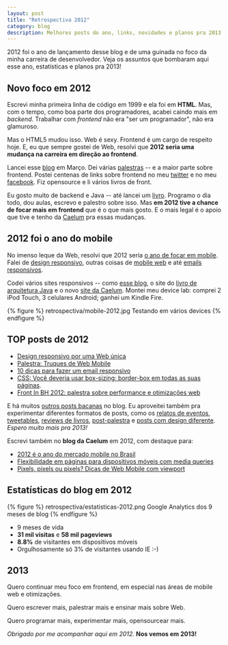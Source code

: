```yaml
---
layout: post
title: "Retrospectiva 2012"
category: blog
description: Melhores posts do ano, links, novidades e planos pra 2013.
---
```


2012 foi o ano de lançamento desse blog e de uma guinada no foco da minha carreira de desenvolvedor. Veja os assuntos que bombaram aqui esse ano, estatísticas e planos pra 2013!

## Novo foco em 2012

Escrevi minha primeira linha de código em 1999 e ela foi em **HTML**. Mas, com o tempo, como boa parte dos programadores, acabei caindo mais em *backend*. Trabalhar com *frontend* não era "ser um programador", não era glamuroso.

Mas o HTML5 mudou isso. Web é sexy. Frontend é um cargo de respeito hoje. E, eu que sempre gostei de Web, resolvi que **2012 seria uma mudança na carreira em direção ao frontend**.

Lancei esse [blog](/o-blog/) em Março. Dei várias [palestras](/palestras/) -- e a maior parte sobre frontend. Postei centenas de links sobre frontend no meu [twitter](https://twitter.com/sergio_caelum) e no meu [facebook](https://www.facebook.com/sergio.caelum). Fiz opensource e li vários livros de front.

Eu gosto muito de backend e Java -- até lancei um [livro](http://www.arquiteturajava.com.br/). Programo o dia todo, dou aulas, escrevo e palestro sobre isso. Mas **em 2012 tive a chance de focar mais em frontend** que é o que mais gosto. E o mais legal é o apoio que tive e tenho da [Caelum](http://www.caelum.com.br) pra essas mudanças.

## 2012 foi o ano do mobile

No imenso leque da Web, resolvi que 2012 seria [o ano de focar em mobile](http://blog.caelum.com.br/2012-e-o-ano-do-mercado-mobile-no-brasil/). Falei de [design responsivo](/responsive-web-design/), outras coisas de [mobile web](/palestra-web-mobile/) e até [emails responsivos](/email-newsletter-mobile-responsivo/).

Codei vários sites responsivos -- como [esse blog](https://github.com/sergiolopes/blog), o site do [livro de arquitetura Java](https://github.com/caelum/arquiteturajava.com.br) e o novo [site da Caelum](http://www.caelum.com.br/apostilas/). Montei meu device lab: comprei 2 iPod Touch, 3 celulares Android; ganhei um Kindle Fire.

{% figure %}
	retrospectiva/mobile-2012.jpg Testando em vários devices
{% endfigure %}

## TOP posts de 2012

* [Design responsivo por uma Web única](/responsive-web-design/)
* [Palestra: Truques de Web Mobile](/palestra-web-mobile/)
* [10 dicas para fazer um email responsivo](/email-newsletter-mobile-responsivo/)
* [CSS: Você deveria usar box-sizing: border-box em todas as suas páginas](/css-box-sizing-border-box/).
* [Front In BH 2012: palestra sobre performance e otimizações web](/frontinbh-otimizacoes-web/)

E há muitos [outros posts bacanas](/) no blog. Eu aproveitei também pra experimentar diferentes formatos de posts, como os [relatos de eventos](/front-in-sampa-2012/), [tweetables](/tweetables-performance-web-otimizacoes/), [reviews de livros](/review-livro-web-design-responsivo-tarcio-zemel/), [post-palestra](/palestra-mobile-web/) e [posts com design diferente](/email-newsletter-mobile-responsivo/). *Espero muito mais pra 2013!*

Escrevi também no **blog da Caelum** em 2012, com destaque para:

<ul>
<li class="destaque"><a href="http://blog.caelum.com.br/2012-e-o-ano-do-mercado-mobile-no-brasil/">2012 é o ano do mercado mobile no Brasil</a></li>

<li><a href="http://blog.caelum.com.br/flexibilidade-em-paginas-para-dispositivos-moveis-com-media-queries/">Flexibilidade em páginas para dispositivos móveis com media queries</a></li>

<li><a href="http://blog.caelum.com.br/pixels-pixels-ou-pixels-dicas-de-web-mobile-com-viewport/">Pixels, pixels ou pixels? Dicas de Web Mobile com viewport</a></li>
</ul>

## Estatísticas do blog em 2012

{% figure %}
	retrospectiva/estatisticas-2012.png Google Analytics dos 9 meses de blog
{% endfigure %}

* 9 meses de vida
* **31 mil visitas** e **58 mil pageviews**
* **8.8%** de visitantes em dispositivos móveis
* Orgulhosamente só 3% de visitantes usando IE :-)

## 2013

Quero continuar meu foco em frontend, em especial nas áreas de mobile web e otimizações.

Quero escrever mais, palestrar mais e ensinar mais sobre Web.

Quero programar mais, experimentar mais, opensourcear mais.

*Obrigado por me acompanhar aqui em 2012.* **Nos vemos em 2013!**